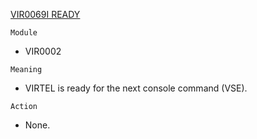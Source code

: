 [VIR0069I READY](https://virtel.readthedocs.io/en/latest/manuals/virtel/Virtel459MG/messages.html?highlight=VIR0069I#VIR0069I)

`Module`
- VIR0002

`Meaning`
- VIRTEL is ready for the next console command (VSE).

`Action`
- None.

